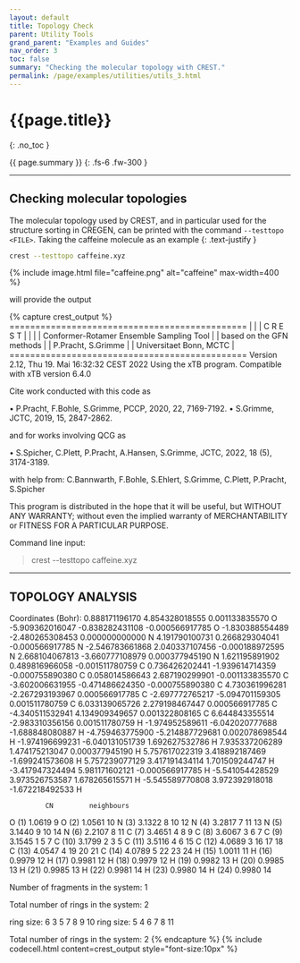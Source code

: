 ```yaml
---
layout: default
title: Topology Check
parent: Utility Tools
grand_parent: "Examples and Guides"
nav_order: 3
toc: false
summary: "Checking the molecular topology with CREST."
permalink: /page/examples/utilities/utils_3.html
---
```


# {{page.title}}
{: .no_toc }

{{ page.summary }}
{: .fs-6 .fw-300 }

---

## Checking molecular topologies

The molecular topology used by CREST, and in particular used for the structure sorting in CREGEN,
can be printed with the command `--testtopo <FILE>`.
Taking the caffeine molecule as an example 
{: .text-justify }

```bash
crest --testtopo caffeine.xyz
```
{% include image.html file="caffeine.png" alt="caffeine" max-width=400 %}

will provide the output 

{% capture crest_output %}
       ==============================================
       |                                            |
       |                 C R E S T                  |
       |                                            |
       |  Conformer-Rotamer Ensemble Sampling Tool  |
       |          based on the GFN methods          |
       |             P.Pracht, S.Grimme             |
       |          Universitaet Bonn, MCTC           |
       ==============================================
       Version 2.12,   Thu 19. Mai 16:32:32 CEST 2022
  Using the xTB program. Compatible with xTB version 6.4.0
 
   Cite work conducted with this code as

   • P.Pracht, F.Bohle, S.Grimme, PCCP, 2020, 22, 7169-7192.
   • S.Grimme, JCTC, 2019, 15, 2847-2862.

   and for works involving QCG as

   • S.Spicher, C.Plett, P.Pracht, A.Hansen, S.Grimme,
     JCTC, 2022, 18 (5), 3174-3189.
 
   with help from:
   C.Bannwarth, F.Bohle, S.Ehlert, S.Grimme,
   C.Plett, P.Pracht, S.Spicher
 
   This program is distributed in the hope that it will be useful,
   but WITHOUT ANY WARRANTY; without even the implied warranty of
   MERCHANTABILITY or FITNESS FOR A PARTICULAR PURPOSE.

 Command line input:
 > crest --testtopo caffeine.xyz

 
 -----------------
 TOPOLOGY ANALYSIS
 -----------------
 Coordinates (Bohr):
          0.888171196170          4.854328018555          0.001133835570     O 
         -5.909362016047         -0.838282431108         -0.000566917785     O 
         -1.830388554489         -2.480265308453          0.000000000000     N 
          4.191790100731          0.266829304041         -0.000566917785     N 
         -2.546783661868          2.040337107456         -0.000188972595     N 
          2.668104067813         -3.660777108979          0.000377945190     N 
          1.621195891902          0.489816966058         -0.001511780759     C 
          0.736426202441         -1.939614714359         -0.000755890380     C 
          0.058014586643          2.687190299901         -0.001133835570     C 
         -3.602006631955         -0.471486624350         -0.000755890380     C 
          4.730361996281         -2.267293193967          0.000566917785     C 
         -2.697772765217         -5.094701159305          0.001511780759     C 
          6.033139065726          2.279198467447          0.000566917785     C 
         -4.340511532941          4.134909349657          0.001322808165     C 
          6.644843355514         -2.983310356156          0.001511780759     H 
         -1.974952589611         -6.042020777688         -1.688848080887     H 
         -4.759463775900         -5.214887729681          0.002078698544     H 
         -1.974196699231         -6.040131051739          1.692627532786     H 
          7.935337206289          1.474175213047          0.000377945190     H 
          5.757617022319          3.418892187469         -1.699241573608     H 
          5.757239077129          3.417191434114          1.701509244747     H 
         -3.417947324494          5.981171602121         -0.000566917785     H 
         -5.541054428529          3.973526753587          1.678265615571     H 
         -5.545589770808          3.972392918018         -1.672218492533     H 
 
             CN         neighbours
 O (1)       1.0619     9 
 O (2)       1.0561     10 
 N (3)       3.1322     8 10 12 
 N (4)       3.2817     7 11 13 
 N (5)       3.1440     9 10 14 
 N (6)       2.2107     8 11 
 C (7)       3.4651     4 8 9 
 C (8)       3.6067     3 6 7 
 C (9)       3.1545     1 5 7 
 C (10)      3.1799     2 3 5 
 C (11)      3.5116     4 6 15 
 C (12)      4.0689     3 16 17 18 
 C (13)      4.0547     4 19 20 21 
 C (14)      4.0789     5 22 23 24 
 H (15)      1.0011     11 
 H (16)      0.9979     12 
 H (17)      0.9981     12 
 H (18)      0.9979     12 
 H (19)      0.9982     13 
 H (20)      0.9985     13 
 H (21)      0.9985     13 
 H (22)      0.9981     14 
 H (23)      0.9980     14 
 H (24)      0.9980     14 
 
 Number of fragments in the system:  1
 
 Total number of rings in the system: 2

 ring size: 6
           3           5           7           8           9          10
 ring size: 5
           4           6           7           8          11

 Total number of rings in the system: 2
{% endcapture %}
{% include codecell.html content=crest_output style="font-size:10px" %}


